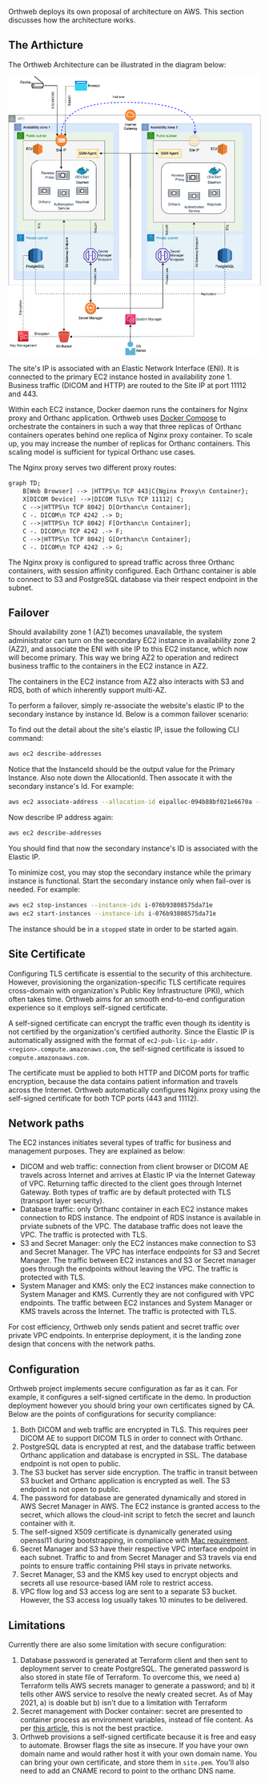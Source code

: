 
Orthweb deploys its own proposal of architecture on AWS. This section discusses how the architecture works.

## The Arthicture

The Orthweb Architecture can be illustrated in the diagram below:

![Diagram](../assets/images/Orthweb.png)

The site's IP is associated with an Elastic Network Interface (ENI). It is connected to the primary EC2 instance hosted in availability zone 1. Business traffic (DICOM and HTTP) are routed to the Site IP at port 11112 and 443. 

Within each EC2 instance, Docker daemon runs the containers for Nginx proxy and Orthanc application. Orthweb uses [Docker Compose](https://docs.docker.com/compose/) to orchestrate the containers in such a way that three replicas of Orthanc containers operates behind one replica of Nginx proxy container. To scale up, you may increase the number of replicas for Orthanc containers. This scaling model is sufficient for typical Orthanc use cases. 

The Nginx proxy serves two different proxy routes: 

```mermaid
graph TD;
    B[Web Browser] --> |HTTPS\n TCP 443|C{Nginx Proxy\n Container};
    X[DICOM Device] -->|DICOM TLS\n TCP 11112| C;
    C -->|HTTPS\n TCP 8042| D[Orthanc\n Container];
    C -. DICOM\n TCP 4242 .-> D;
    C -->|HTTPS\n TCP 8042| F[Orthanc\n Container];
    C -. DICOM\n TCP 4242 .-> F;
    C -->|HTTPS\n TCP 8042| G[Orthanc\n Container];
    C -. DICOM\n TCP 4242 .-> G;
```

The Nginx proxy is configured to spread traffic across three Orthanc containers, with session affinity configured. Each Orthanc container is able to connect to S3 and PostgreSQL database via their respect endpoint in the subnet.


## Failover

Should availability zone 1 (AZ1) becomes unavailable, the system administrator can turn on the secondary EC2 instance in availability zone 2 (AZ2), and associate the ENI with site IP to this EC2 instance, which now will become primary. This way we bring AZ2 to operation and redirect business traffic to the containers in the EC2 instance in AZ2.

The containers in the EC2 instance from AZ2 also interacts with S3 and RDS, both of which inherently support multi-AZ.

To perform a failover, simply re-associate the website's elastic IP to the secondary instance by instance Id. Below is a common failover scenario:

To find out the detail about the site's elastic IP, issue the following CLI command:
```sh
aws ec2 describe-addresses
```
Notice that the InstanceId should be the output value for the Primary Instance. Also note down the AllocationId. Then assocate it with the secondary instance's Id. For example:
```sh
aws ec2 associate-address --allocation-id eipalloc-094b88bf021e6670a --instance-id i-076b93808575da71e
```
Now describe IP address again:
```sh
aws ec2 describe-addresses
```
You should find that now the secondary instance's ID is associated with the Elastic IP.

To minimize cost, you may stop the secondary instance while the primary instance is functional. Start the secondary instance only when fail-over is needed. For example:

```sh
aws ec2 stop-instances --instance-ids i-076b93808575da71e
aws ec2 start-instances --instance-ids i-076b93808575da71e
```
The instance should be in a `stopped` state in order to be started again.

## Site Certificate

Configuring TLS certificate is essential to the security of this architecture. However, provisioning the organization-specific TLS certificate requires cross-domain with organization's Public Key Infrastructure (PKI), which often takes time. Orthweb aims for an smooth end-to-end configuration experience so it employs self-signed certificate.

A self-signed certificate can encrypt the traffic even though its identity is not certified by the organization's certified authority. Since the Elastic IP is automatically assigned with the format of `ec2-pub-lic-ip-addr.<region>.compute.amazonaws.com`, the self-signed certificate is issued to `compute.amazonaaws.com`. 

The certificate must be applied to both HTTP and DICOM ports for traffic encryption, because the data contains patient information and travels across the Internet. Orthweb automatically configures Nginx proxy using the self-signed certificate for both TCP ports (443 and 11112). 


## Network paths
The EC2 instances initiates several types of traffic for business and management purposes. They are explained as below:

* DICOM and web traffic: connection from client browser or DICOM AE travels across Internet and arrives at Elastic IP via the Internet Gateway of VPC. Returning taffic directed to the client goes through Internet Gateway. Both types of traffic are by default protected with TLS (transport layer security).
* Database traffic: only Orthanc container in each EC2 instance makes connection to RDS instance. The endpoint of RDS instance is available in prviate subnets of the VPC. The database traffic does not leave the VPC. The traffic is protected with TLS.
* S3 and Secret Manager: only the EC2 instances make connection to S3 and Secret Manager. The VPC has interface endpoints for S3 and Secret Manager. The traffic between EC2 instances and S3 or Secret manager goes through the endpoints without leaving the VPC. The traffic is protected with TLS.
* System Manager and KMS: only the EC2 instances make connection to System Manager and KMS. Currently they are not configured with VPC endpoints. The traffic between EC2 instances and System Manager or KMS travels across the Internet. The traffic is protected with TLS.

For cost efficiency, Orthweb only sends patient and secret traffic over private VPC endpoints. In enterprise deployment, it is the landing zone design that concens with the network paths.

## Configuration

Orthweb project implements secure configuration as far as it can. For example, it configures a self-signed certificate in the demo. In production deployment however you should bring your own certificates signed by CA. Below are the points of configurations for security compliance:

1. Both DICOM and web traffic are encrypted in TLS. This requires peer DICOM AE to support DICOM TLS in order to connect with Orthanc.
2. PostgreSQL data is encrypted at rest, and the database traffic between Orthanc application and database is encrypted in SSL. The database endpoint is not open to public.
3. The S3 bucket has server side encryption. The traffic in transit between S3 bucket and Orthanc application is encrypted as well. The S3 endpoint is not open to public.
4. The password for database are generated dynamically and stored in AWS Secret Manager in AWS. The EC2 instance is granted access to the secret, which allows the cloud-init script to fetch the secret and launch container with it. 
5. The self-signed X509 certificate is dynamically generated using openssl11 during bootstrapping, in compliance with [Mac requirement](https://support.apple.com/en-us/HT210176).
6. Secret Manager and S3 have their respective VPC interface endpoint in each subnet. Traffic to and from Secret Manager and S3 travels via end points to ensure traffic containing PHI stays in private networks.
7. Secret Manager, S3 and the KMS key used to encrypt objects and secrets all use resource-based IAM role to restrict access.
8. VPC flow log and S3 access log are sent to a separate S3 bucket. However, the S3 access log usually takes 10 minutes to be delivered.


## Limitations
Currently there are also some limitation with secure configuration:

1. Database password is generated at Terraform client and then sent to deployment server to create PostgreSQL. The generated password is also stored in state file of Terraform. To overcome this, we need a) Terraform tells AWS secrets manager to generate a password; and b) it tells other AWS service to resolve the newly created secret. As of May 2021, a) is doable but b) isn't due to a limitation with Terraform
2. Secret management with Docker container: secret are presented to container process as environment variables, instead of file content. As per [this article](https://techbeacon.com/devops/how-keep-your-container-secrets-secure), this is not the best practice.
3. Orthweb provisions a self-signed certificate because it is free and easy to automate. Browser flags the site as insecure. If you have your own domain name and would rather host it with your own domain name. You can bring your own certificate, and store them in `site.pem`. You'll also need to add an CNAME record to point to the orthanc DNS name.